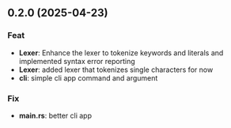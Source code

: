 ## 0.2.0 (2025-04-23)

### Feat

- **Lexer**: Enhance the lexer to tokenize keywords and literals and implemented syntax error reporting
- **Lexer**: added lexer that tokenizes single characters for now
- **cli**: simple cli app command and argument

### Fix

- **main.rs**: better cli app
